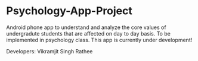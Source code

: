 # Psychology-App-Project

Android phone app to understand and analyze the core values of undergradute students that are affected on day to day basis. To be implemented in psychology class. This app is currently under development!

Developers: Vikramjit Singh Rathee
